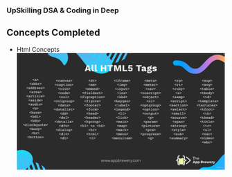 ### UpSkilling DSA & Coding in Deep

## Concepts Completed

- Html Concepts ![Html Learned Concepts](image-1.png)